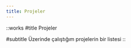 ```yaml
---
title: Projeler
---
```


::works
#title
Projeler

#subtitle
Üzerinde çalıştığım projelerin bir listesi
::
